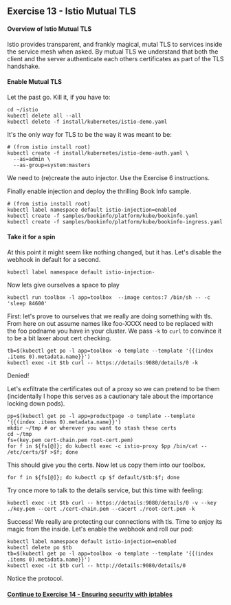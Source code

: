 ## Exercise 13 - Istio Mutual TLS

#### Overview of Istio Mutual TLS

Istio provides transparent, and frankly magical, mutal TLS to services inside the service mesh when asked. By mutual TLS we understand that both the client and the server authenticate each others certificates as part of the TLS handshake.

#### Enable Mutual TLS

Let the past go. Kill it, if you have to:
```
cd ~/istio
kubectl delete all --all
kubectl delete -f install/kubernetes/istio-demo.yaml
```

It's the only way for TLS to be the way it was meant to be:

```
# (from istio install root)
kubectl create -f install/kubernetes/istio-demo-auth.yaml \
  --as=admin \
  --as-group=system:masters
```

We need to (re)create the auto injector. Use the Exercise 6 instructions.

Finally enable injection and deploy the thrilling Book Info sample.

```
# (from istio install root)
kubectl label namespace default istio-injection=enabled
kubectl create -f samples/bookinfo/platform/kube/bookinfo.yaml
kubectl create -f samples/bookinfo/platform/kube/bookinfo-ingress.yaml
```

#### Take it for a spin

At this point it might seem like nothing changed, but it has.
Let's disable the webhook in default for a second.

```
kubectl label namespace default istio-injection-
```

Now lets give ourselves a space to play

```
kubectl run toolbox -l app=toolbox  --image centos:7 /bin/sh -- -c 'sleep 84600'
```

First: let's prove to ourselves that we really are doing something with tls. From here on out assume names like foo-XXXX need to be replaced with the foo podname you have in your cluster. We pass `-k` to `curl` to convince it to be a bit laxer about cert checking.

```
tb=$(kubectl get po -l app=toolbox -o template --template '{{(index .items 0).metadata.name}}')
kubectl exec -it $tb curl -- https://details:9080/details/0 -k
```

Denied!

Let's exfiltrate the certificates out of a proxy so we can pretend to be them (incidentally I hope this serves as a cautionary tale about the importance locking down pods).

```
pp=$(kubectl get po -l app=productpage -o template --template '{{(index .items 0).metadata.name}}')
mkdir ~/tmp # or wherever you want to stash these certs
cd ~/tmp
fs=(key.pem cert-chain.pem root-cert.pem)
for f in ${fs[@]}; do kubectl exec -c istio-proxy $pp /bin/cat -- /etc/certs/$f >$f; done
```

This should give you the certs. Now let us copy them into our toolbox.

```
for f in ${fs[@]}; do kubectl cp $f default/$tb:$f; done
```

Try once more to talk to the details service, but this time with feeling:

```
kubectl exec -it $tb curl -- https://details:9080/details/0 -v --key ./key.pem --cert ./cert-chain.pem --cacert ./root-cert.pem -k
```

Success! We really are protecting our connections with tls. Time to enjoy its magic from the inside. Let's enable the webhook and roll our pod:

```
kubectl label namespace default istio-injection=enabled
kubectl delete po $tb
tb=$(kubectl get po -l app=toolbox -o template --template '{{(index .items 0).metadata.name}}')
kubectl exec -it $tb curl -- http://details:9080/details/0
```

Notice the protocol.

#### [Continue to Exercise 14 - Ensuring security with iptables](../exercise-14/README.md)
